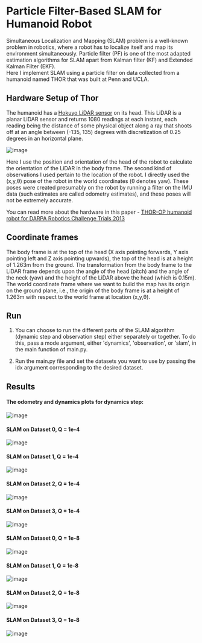 # Particle Filter-Based SLAM for Humanoid Robot

Simultaneous Localization and Mapping (SLAM) problem is a well-known problem in robotics, where a robot has to localize itself and map its environment simultaneously. Particle filter (PF) is one of the most adapted estimation algorithms for SLAM apart from Kalman filter (KF) and Extended Kalman Filter (EKF).\
Here I implement SLAM using a particle filter on data collected from a humanoid named THOR that was built at Penn and UCLA.

## Hardware Setup of Thor

The humanoid has a [Hokuyo LiDAR sensor](https://hokuyo-usa.com/products/lidar-obstacle-detection) on its head. This LiDAR is a planar LiDAR sensor and returns 1080 readings at each instant, each reading being the distance of some physical object along a ray that shoots off at an angle between (-135, 135) degrees with discretization of 0.25 degrees in an horizontal plane.

![image](https://user-images.githubusercontent.com/38180831/205529594-cda1e25e-a384-4bf2-b0ca-0a23c0719735.png)

Here I use the position and orientation of the head of the robot to calculate the orientation of the LiDAR in the body frame. The second kind of observations I used pertain to the location of the robot. I  directly used the (x,y,θ) pose of the robot in the world coordinates (θ denotes yaw). These poses were created presumably on the robot by running a filter on the IMU data (such estimates are called odometry estimates), and these poses will not be extremely accurate.

You can read more about the hardware in this paper - [THOR-OP humanoid robot for DARPA Robotics Challenge Trials 2013](https://ieeexplore.ieee.org/document/7057369)

## Coordinate frames
The body frame is at the top of the head (X axis pointing forwards, Y axis pointing left and Z axis pointing upwards), the top of the head is at a height of 1.263m from the ground. The transformation from the body frame to the LiDAR frame depends upon the angle of the head (pitch) and the angle of the neck (yaw) and the height of the LiDAR above the head (which is 0.15m). The world coordinate frame where we want to build the map has its origin on the ground plane, i.e., the origin of the body frame is at a height of 1.263m with respect to the world frame at location (x,y,θ).

## Run
1. You can choose to run the different parts of the SLAM algorithm (dynamic step and observation step) either separately or together. To do this, pass a mode argument, either 'dynamics', 'observation', or 'slam', in the main function of main.py.

2. Run the main.py file and set the datasets you want to use by passing the idx argument corresponding to the desired dataset.

## Results
#### The odometry and dynamics plots for dynamics step:
![image](https://user-images.githubusercontent.com/38180831/205530920-da7610a4-c5e7-4945-b67f-e5a62ad188a8.png)

#### SLAM on Dataset 0, Q = 1e-4
![image](https://user-images.githubusercontent.com/38180831/205531075-afd27c93-64e5-4308-9c82-eb8314a3e8e6.png)

#### SLAM on Dataset 1, Q = 1e-4
![image](https://user-images.githubusercontent.com/38180831/205531091-a416a0a9-8ca0-43b2-9d24-d3ddf831f42f.png)

#### SLAM on Dataset 2, Q = 1e-4
![image](https://user-images.githubusercontent.com/38180831/205531113-20179569-e17b-46f0-95d6-472f5e6cd8a6.png)

#### SLAM on Dataset 3, Q = 1e-4
![image](https://user-images.githubusercontent.com/38180831/205531138-5b250879-e669-4000-808f-d9a22ff5057e.png)

#### SLAM on Dataset 0, Q = 1e-8
![image](https://user-images.githubusercontent.com/38180831/205531273-6b538618-f2b2-4fcf-b106-e601c310ebb8.png)

#### SLAM on Dataset 1, Q = 1e-8
![image](https://user-images.githubusercontent.com/38180831/205531287-10059179-fdb3-400f-af8d-ad19681cfddc.png)

#### SLAM on Dataset 2, Q = 1e-8
![image](https://user-images.githubusercontent.com/38180831/205531302-c2bb3916-bb0f-47e3-968e-7e9e4ea5bb15.png)

#### SLAM on Dataset 3, Q = 1e-8
![image](https://user-images.githubusercontent.com/38180831/205531318-77a01060-96cb-4e35-91e5-4c33f2bdcfab.png)
